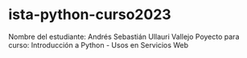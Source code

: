 # ista-python-curso2023
Nombre del estudiante: Andrés Sebastián Ullauri Vallejo
Poyecto para curso: Introducción a Python - Usos en Servicios Web
